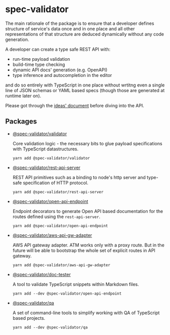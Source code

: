 # spec-validator

The main rationale of the package is to ensure that a developer
defines structure of service's data once and in one place and
all other representations of that structure are deduced dynamically
without any code generation.

A developer can create a type safe REST API with:

- run-time payload validation
- build-time type checking
- dynamic API docs' generation (e.g. OpenAPI)
- type inference and autocompletion in the editor

and do so entirely with TypeScript in one place without wrtitng even a single
line of JSON schemas or YAML based specs (though those are generated at runtime
later on).

Please got through the [ideas' document](IDEAS.md) before diving into the API.

## Packages

- [@spec-validator/validator](packages/validator/README.md)

  Core validation logic - the necessary bits to glue
  payload specifications with TypeScript datastructures.

  `yarn add @spec-validator/validator`

- [@spec-validator/rest-api-server](packages/rest-api-server/README.md)

  REST API primitives such as a binding to node's http server
  and type-safe specification of HTTP protocol.

  `yarn add @spec-validator/rest-api-server`

- [@spec-validator/open-api-endpoint](packages/open-api-endpoint/README.md)

  Endpoint decorators to generate Open API based documentation for
  the routes defined using the `rest-api-server`.

  `yarn add @spec-validator/open-api-endpoint`

- [@spec-validator/aws-api-gw-adapter](packages/aws-api-gw-adapter/README.md)

  AWS API gateway adapter. ATM works only with a proxy route. But
  in the future will be able to bootstrap the whole set of explicit
  routes in API gateway.

  `yarn add @spec-validator/aws-api-gw-adapter`

- [@spec-validator/doc-tester](packages/doc-tester/README.md)

  A tool to validate TypeScript snippets within Markdown files.

  `yarn add --dev @spec-validator/open-api-endpoint`

- [@spec-validator/qa](packages/qa/README.md)

  A set of command-line tools to simplify working with QA of TypeScript based projects.

  `yarn add --dev @spec-validator/qa`

